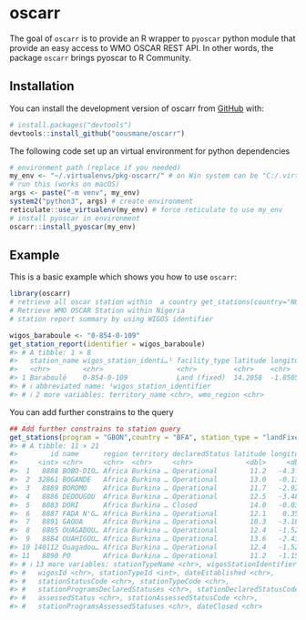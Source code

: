 
<!-- README.md is generated from README.Rmd. Please edit that file -->

# oscarr

<!-- badges: start -->
<!-- badges: end -->

The goal of `oscarr` is to provide an R wrapper to `pyoscar` python
module that provide an easy access to WMO OSCAR REST API. In other
words, the package `oscarr` brings pyoscar to R Community.

## Installation

You can install the development version of oscarr from
[GitHub](https://github.com/) with:

``` r
# install.packages("devtools")
devtools::install_github("oousmane/oscarr")
```

The following code set up an virtual environment for python dependencies

``` r
# environment path (replace if you needed)
my_env <- "~/.virtualenvs/pkg-oscarr/" # on Win system can be "C:/.virtualenvs/pkg-oscarr/"
# run this (works on macOS)
args <- paste("-m venv", my_env) 
system2("python3", args) # create environment
reticulate::use_virtualenv(my_env) # force reticulate to use my_env
# install pyoscar in environment
oscarr::install_pyoscar(my_env)
```

## Example

This is a basic example which shows you how to use `oscarr`:

``` r
library(oscarr)
# retrieve all oscar station within  a country get_stations(country="NGA") 
# Retrieve WMO OSCAR Station within Nigeria
# station report summary by using WIGOS identifier

wigos_baraboule <- "0-854-0-109"
get_station_report(identifier = wigos_baraboule)
#> # A tibble: 1 × 8
#>   station_name wigos_station_identi…¹ facility_type latitude longitude elevation
#>   <chr>        <chr>                  <chr>         <chr>    <chr>     <chr>    
#> 1 Baraboulé    0-854-0-109            Land (fixed)  14.2058  -1.8505   307      
#> # ℹ abbreviated name: ¹​wigos_station_identifier
#> # ℹ 2 more variables: territory_name <chr>, wmo_region <chr>
```

You can add further constrains to the query

``` r
## Add further constrains to station query
get_stations(program = "GBON",country = "BFA", station_type = "landFixed")
#> # A tibble: 11 × 21
#>        id name      region territory declaredStatus latitude longitude elevation
#>     <int> <chr>     <chr>  <chr>     <chr>             <dbl>     <dbl>     <dbl>
#>  1   8888 BOBO-DIO… Africa Burkina … Operational        11.2   -4.3          432
#>  2  32861 BOGANDE   Africa Burkina … Operational        13.0   -0.13         250
#>  3   8889 BOROMO    Africa Burkina … Operational        11.7   -2.92         264
#>  4   8886 DEDOUGOU  Africa Burkina … Operational        12.5   -3.48         299
#>  5   8883 DORI      Africa Burkina … Closed             14.0   -0.0333       276
#>  6   8887 FADA N'G… Africa Burkina … Operational        12.1    0.35         292
#>  7   8891 GAOUA     Africa Burkina … Operational        10.3   -3.18         333
#>  8   8885 OUAGADOU… Africa Burkina … Operational        12.4   -1.52         303
#>  9   8884 OUAHIGOU… Africa Burkina … Operational        13.6   -2.43         329
#> 10 140112 Ouagadou… Africa Burkina … Operational        12.4   -1.52         303
#> 11   8890 PO        Africa Burkina … Operational        11.2   -1.15         326
#> # ℹ 13 more variables: stationTypeName <chr>, wigosStationIdentifiers <list>,
#> #   wigosId <chr>, stationTypeId <int>, dateEstablished <chr>,
#> #   stationStatusCode <chr>, stationTypeCode <chr>,
#> #   stationProgramsDeclaredStatuses <chr>, stationDeclaredStatusCode <chr>,
#> #   assessedStatus <chr>, stationAssessedStatusCode <chr>,
#> #   stationProgramsAssessedStatuses <chr>, dateClosed <chr>
```
